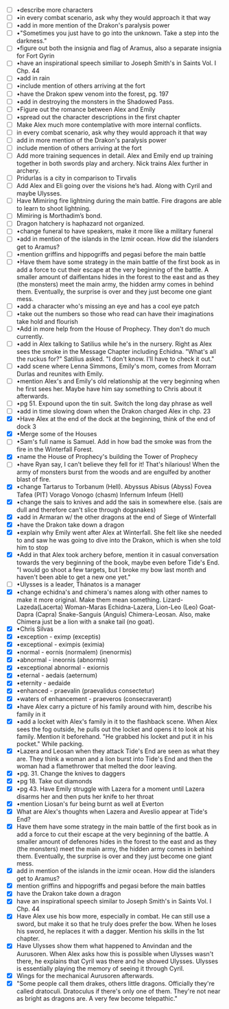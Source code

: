- [ ] •‎describe more characters  
- [ ] •in every combat scenario, ask why they would approach it that way  
- [ ] •add in more mention of the Drakon's paralysis power  
- [ ] •"Sometimes you just have to go into the unknown. Take a step into the darkness."  
- [ ] •figure out both the insignia and flag of Aramus, also a separate insignia for Fort Gyrin  
- [ ] •have an inspirational speech similiar to Joseph Smith's in Saints Vol. I Chp. 44  
- [ ] •add in rain  
- [ ] •include mention of others arriving at the fort  
- [ ] •have the Drakon spew venom into the forest, pg. 197  
- [ ] •add in destroying the monsters in the Shadowed Pass.  
- [ ] •Figure out the romance between Alex and Emily  
- [ ] •spread out the character descriptions in the first chapter  
- [ ] Make Alex much more contemplative with more internal conflicts.  
- [ ] in every combat scenario, ask why they would approach it that way  
- [ ] add in more mention of the Drakon's paralysis power  
- [ ] include mention of others arriving at the fort  
- [ ] Add more training sequences in detail. Alex and Emily end up training together in both swords play and archery. Nick trains Alex further in archery.  
- [ ] Pridurlas is a city in comparison to Tirvalis  
- [ ] Add Alex and Eli going over the visions he’s had. Along with Cyril and maybe Ulysses.  
- [ ] Have Mimiring fire lightning during the main battle. Fire dragons are able to learn to shoot lightning.  
- [ ] Mimiring is Morthadim’s bond.  
- [ ] Dragon hatchery is haphazard not organized.  
- [ ] •‎change funeral to have speakers, make it more like a military funeral  
- [ ] •‎add in mention of the islands in the Izmir ocean. How did the islanders get to Aramus?  
- [ ] •mention griffins and hippogriffs and pegasi before the main battle  
- [ ] •Have them have some strategy in the main battle of the first book as in add a force to cut their escape at the very beginning of the battle. A smaller amount of daiflentans hides in the forest to the east and as they (the monsters) meet the main army, the hidden army comes in behind them. Eventually, the surprise is over and they just become one giant mess.  
- [ ] •add a character who's missing an eye and has a cool eye patch  
- [ ] •take out the numbers so those who read can have their imaginations take hold and flourish  
- [ ] •Add in more help from the House of Prophecy. They don't do much currently.  
- [ ] •add in Alex talking to Satilius while he's in the nursery. Right as Alex sees the smoke in the Message Chapter including Echidna. "What's all the ruckus for?" Satilius asked. "I don't know. I'll have to check it out."  
- [ ] •add scene where Lenna Simmons, Emily's mom, comes from Morram Durlas and reunites with Emily.  
- [ ] •mention Alex's and Emily's old relationship at the very beginning when he first sees her. Maybe have him say something to Chris about it afterwards.  
- [ ] •pg 51. Expound upon the tin suit. Switch the long day phrase as well  
- [ ] •add in time slowing down when the Drakon charged Alex in chp. 23  
- [x] •Have Alex at the end of the dock at the beginning, think of the end of dock 3  
- [x] •Merge some of the Houses  
- [ ] •Sam's full name is Samuel. Add in how bad the smoke was from the fire in the Winterfall Forest.  
- [x] •name the House of Prophecy's building the Tower of Prophecy  
- [ ] •have Ryan say, I can't believe they fell for it! That's hilarious! When the army of monsters burst from the woods and are engulfed by another blast of fire.  
- [x] •change Tartarus to Torbanum (Hell). Abyssus Abisus (Abyss) Fovea Tafea (PIT) Vorago Vonogo (chasm) Infernum Infeum (Hell)  
- [x] •change the sais to knives and add the sais in somewhere else. (sais are dull and therefore can't slice through dogsnakes)  
- [x] •add in Armaran w/ the other dragons at the end of Siege of Winterfall  
- [x] •have the Drakon take down a dragon  
- [x] •explain why Emily went after Alex at Winterfall. She felt like she needed to and saw he was going to dive into the Drakon, which is when she told him to stop  
- [x] •Add in that Alex took archery before, mention it in casual conversation towards the very beginning of the book, maybe even before Tide's End. "I would go shoot a few targets, but I broke my bow last month and haven't been able to get a new one yet."  
- [ ] •Ulysses is a leader, Thánatos is a manager  
- [x] •change echidna's and chimera's names along with other names to make it more original. Make them mean something. Lizard-Lazeda(Lacerta) Woman-Maras Echidna-Lazera, Lion-Leo (Leo) Goat-Dapra (Capra) Snake-Sanguis (Anguis) Chimera-Leosan. Also, make Chimera just be a lion with a snake tail (no goat).  
- [x] •Chris Silvas  
- [x] •exception - eximp (exceptis)  
- [x] •exceptional - eximpis (eximia)  
- [x] •normal - eornis (normalem) (inenormis)  
- [x] •abnormal - ineornis (abnormis)  
- [x] •exceptional abnormal - exiornis  
- [x] •eternal - aedais (aeternum)  
- [x] •eternity - aedaide  
- [x] •enhanced - praevalin (praevalidus consectetur)  
- [x] •waters of enhancement - praeveros (consecraverant)  
- [x] •have Alex carry a picture of his family around with him, describe his family in it  
- [x] •add a locket with Alex's family in it to the flashback scene. When Alex sees the fog outside, he pulls out the locket and opens it to look at his family. Mention it beforehand. "He grabbed his locket and put it in his pocket." While packing.  
- [x] •Lazera and Leosan when they attack Tide's End are seen as what they are. They think a woman and a lion burst into Tide's End and then the woman had a flamethrower that melted the door leaving.  
- [x] •pg. 31. Change the knives to daggers  
- [x] •pg 18. Take out diamonds  
- [x] •pg 43. Have Emily struggle with Lazera for a moment until Lazera disarms her and then puts her knife to her throat  
- [x] •mention Liosan's fur being burnt as well at Everton  
- [x] What are Alex's thoughts when Lazera and Aveslio appear at Tide's End?  
- [x] Have them have some strategy in the main battle of the first book as in add a force to cut their escape at the very beginning of the battle. A smaller amount of defenores hides in the forest to the east and as they (the monsters) meet the main army, the hidden army comes in behind them. Eventually, the surprise is over and they just become one giant mess.  
- [x] add in mention of the islands in the izmir ocean. How did the islanders get to Aramus?  
- [x] mention griffins and hippogriffs and pegasi before the main battles  
- [x] have the Drakon take down a dragon  
- [x] have an inspirational speech similar to Joseph Smith's in Saints Vol. I Chp. 44  
- [x] Have Alex use his bow more, especially in combat. He can still use a sword, but make it so that he truly does prefer the bow. When he loses his sword, he replaces it with a dagger. Mention his skills in the 1st chapter.  
- [x] Have Ulysses show them what happened to Anvindan and the Aurusoren. When Alex asks how this is possible when Ulysses wasn't there, he explains that Cyril was there and he showed Ulysses. Ulysses is essentially playing the memory of seeing it through Cyril.  
- [x] Wings for the mechanical Aurusoren afterwards.  
- [x] "Some people call them drakes, others little dragons. Officially they're called dratoculi. Dratoculus if there's only one of them. They're not near as bright as dragons are. A very few become telepathic."